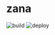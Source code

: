 # zana

![build](https://github.com/kushtrimh/zana/actions/workflows/build.yml/badge.svg?branch=main)
![deploy](https://github.com/kushtrimh/zana/actions/workflows/deploy.yml/badge.svg?branch=main)
